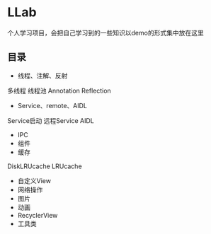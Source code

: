 # LLab
个人学习项目，会把自己学习到的一些知识以demo的形式集中放在这里

## 目录

* 线程、注解、反射

多线程
线程池
Annotation
Reflection

* Service、remote、AIDL

Service启动 远程Service AIDL

* IPC
* 组件
* 缓存

DiskLRUcache LRUcache

* 自定义View
* 网络操作
* 图片
* 动画
* RecyclerView
* 工具类
